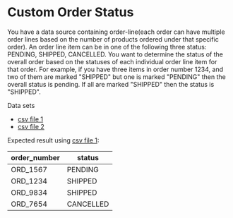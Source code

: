 # Custom Order Status 

You have a data source containing order-line(each order can have multiple 
order lines based on the number of products ordered under that specific order).
An order line item can be in one of the following three status:
PENDING, SHIPPED, CANCELLED. You want to determine the status of the overall 
order based on the statuses of each individual order line item for that order.
For example, if you have three items in order number 1234, and two of them are
marked "SHIPPED" but one is marked "PENDING" then the overall status is pending.
If all are marked "SHIPPED" then the status is "SHIPPED".


Data sets 
 - [csv file 1](./files/data_orders.csv)
 - [csv file 2](./files/data_orders.csv)

Expected result using [csv file 1](./files/data_orders.csv):

| order_number | status    |
|--------------|-----------|
| ORD_1567     | PENDING   |
| ORD_1234     | SHIPPED   |
| ORD_9834     | SHIPPED   |
| ORD_7654     | CANCELLED |
